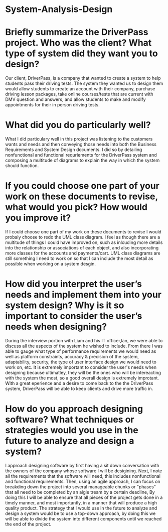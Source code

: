 # System-Analysis-Design

# Briefly summarize the DriverPass project. Who was the client? What type of system did they want you to design?
Our client, DriverPass, is a company that wanted to create a system to help students pass their driving tests. The system they wanted us to design them would allow students to create an account with their company, purchase driving lesson packages, take online courses/tests that are current with DMV question and answers, and allow students to make and modify appointments for their in person driving tests.

# What did you do particularly well?
What I did particulary well in this project was listening to the customers wants and needs and then conveying those needs into both the Business Requirements and System Design documents. I did so by detailing nonfunctional and functional requriements for the DriverPass system and composing a multitude of diagrams to explain the way in which the system should function. 

# If you could choose one part of your work on these documents to revise, what would you pick? How would you improve it?
If I could choose one part of my work on these documents to revise I would probaly choose to redo the UML class diagram. I feel as though there are a multitude of things I could have improved on, such as inlcuding more details into the relationship or associations of each object, and also incorporating more classes for the accounts and payments/cart. UML class diagrams are still something I need to work on so that I can include the most detail as possible when working on a system desgin.  

# How did you interpret the user’s needs and implement them into your system design? Why is it so important to consider the user’s needs when designing?
During the interview portion with Liam and his IT officer,lan, we were able to discuss all the aspects of the system he wished to include. From there I was able to gauge what type of performance requirements we would need as well as platform constraints, accuracy & precision of the system, adaptability, security, the type of user interface design we would need to work on, etc. It is extremely important to consider the user's needs when designing because ultimatley, they will be the ones who will be intereacting with the system the most, so a good overall design is extremely improtant. With a great eperience and a desire to come back to the the DriverPass system, DriverPass will be able to keep clients and drive more traffic in. 

# How do you approach designing software? What techniques or strategies would you use in the future to analyze and design a system?
I approach designing software by first having a sit down conversation with the owners of the company whose software I will be desigining. Next, I note all the requirements that the software will need, this includes nonfunctional and functional requirements. Then, using an agile approach, I can focus on breakding down the project into several manageable chunks or "phases" that all need to be completed by an aigle tream by a certain deadline, By doing this I will be able to ensure that all pieces of the project gets done in a timely manner, and most importantly, in a manner that will produce a high quality product. The strategy that I would use in the future to analyze and design a system would be to use a top-down approach, by doing this we will be able to divide the system into different components until we reached the end of the project.
